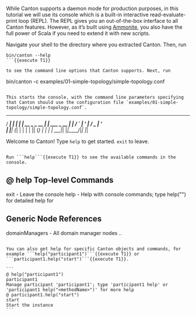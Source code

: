 While Canton supports a daemon mode for production purposes, in this tutorial we will use its console which is a built-in interactive read-evaluate-print loop (REPL). The REPL gives you an out-of-the-box interface to all Canton features. However, as it’s built using [Ammonite](https://ammonite.io/), you also have the full power of Scala if you need to extend it with new scripts.

Navigate your shell to the directory where you extracted Canton. Then, run

```
bin/canton --help
```{{execute T1}}

to see the command line options that Canton supports. Next, run

```
bin/canton -c examples/01-simple-topology/simple-topology.conf
```{{execute T1}}

This starts the console, with the command line parameters specifying that Canton should use the configuration file `examples/01-simple-topology/simple-topology.conf`.

```
   _____            _
  / ____|          | |
 | |     __ _ _ __ | |_ ___  _ __
 | |    / _` | '_ \| __/ _ \| '_ \
 | |___| (_| | | | | || (_) | | | |
  \_____\__,_|_| |_|\__\___/|_| |_|

  Welcome to Canton!
  Type `help` to get started. `exit` to leave.
```

Run ```help```{{execute T1}} to see the available commands in the console.

```
@ help
Top-level Commands
------------------
exit - Leave the console
help - Help with console commands; type help("<command>") for detailed help for <command>

Generic Node References
-----------------------
domainManagers - All domain manager nodes
..
````

You can also get help for specific Canton objects and commands, for example ```help("participant1")```{{execute T1}} or ```participant1.help("start")```{{execute T1}}.

```
@ help("participant1")
participant1
Manage participant 'participant1'; type 'participant1 help' or 'participant1 help("<methodName>")' for more help
@ participant1.help("start")
start
Start the instance
```
